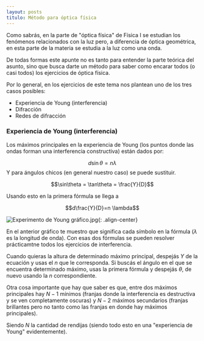 ```yaml
---
layout: posts
titulo: Método para óptica física
---
```


Como sabrás, en la parte de "óptica física" de Física I se estudian los fenómenos relacionados con la luz pero, a diferencia de óptica geométrica, en esta parte de la materia se estudia a la luz como una onda.

De todas formas este apunte no es tanto para entender la parte teórica del asunto, sino que busca darte un método para saber como encarar todos (o casi todos) los ejercicios de óptica física.

Por lo general, en los ejercicios de este tema nos plantean uno de los tres casos posibles: 
- Experiencia de Young (interferencia)
- Difracción
- Redes de difracción

### Experiencia de Young (interferencia) 
Los máximos principales en la experiencia de Young (los puntos donde las ondas forman una interferencia constructiva) están dados por:

$$d\sin\theta=n \lambda$$
Y para ángulos chicos (en general nuestro caso) se puede sustituir.

$$\sin\theta = \tan\theta = \frac{Y}{D}$$

Usando esto en la primera fórmula se llega a 

$$d\frac{Y}{D}=n \lambda$$

![Experimento de Young gráfico.jpg](https://luisparedes1.github.io/mundo-fisica/assets/teoria/07_optica_fisica/images/7c4f418a783342bea4aec673fe201b06.jpg){: .align-center}

En el anterior gráfico te muestro que significa cada símbolo en la fórmula ($\lambda$ es la longitud de onda).
Con esas dos fórmulas se pueden resolver prácticamtne todos los ejercicios de interferencia.

Cuando quieras la altura de determinado máximo principal, despejás $Y$ de la ecuación y usas el $n$ que le corresponda. Si buscás el ángulo en el que se encuentra determinado máximo, usas la primera fórmula y despejás $\theta$, de nuevo usando la $n$ correspondiente.

Otra cosa importante que hay que saber es que, entre dos máximos principales hay $N-1$ mínimos (franjas donde la interferencia es destructiva y se ven completamente oscuras) y $N-2$ máximos secundarios (franjas brillantes pero no tanto como las franjas en donde hay máximos principales).

Siendo $N$ la cantidad de rendijas (siendo todo esto en una "experiencia de Young" evidentemente).



